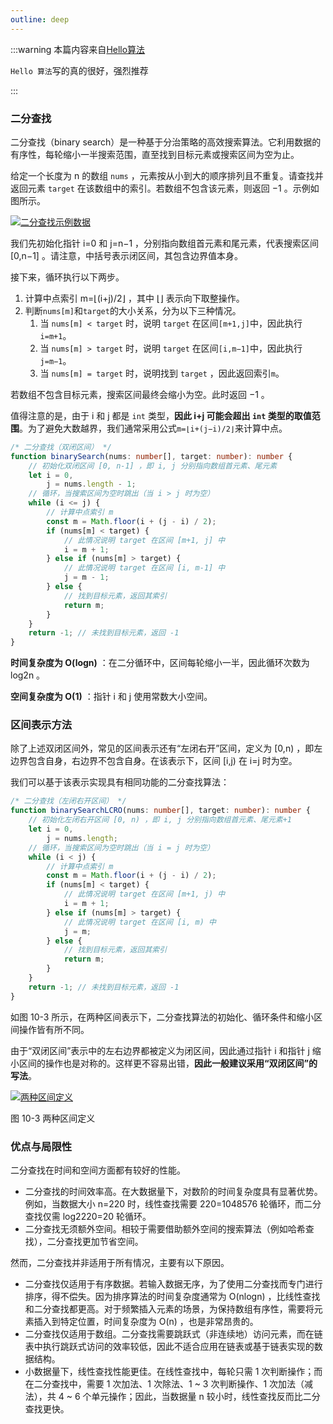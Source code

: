 ```yaml
---
outline: deep
---
```

:::warning 本篇内容来自[Hello算法](https://www.hello-algo.com/chapter_introduction/what_is_dsa/)

`Hello 算法`写的真的很好，强烈推荐

:::

### 二分查找

二分查找（binary search）是一种基于分治策略的高效搜索算法。它利用数据的有序性，每轮缩小一半搜索范围，直至找到目标元素或搜索区间为空为止。

给定一个长度为 n 的数组 `nums` ，元素按从小到大的顺序排列且不重复。请查找并返回元素 `target` 在该数组中的索引。若数组不包含该元素，则返回 −1 。示例如图所示。

[![二分查找示例数据](https://www.hello-algo.com/chapter_searching/binary_search.assets/binary_search_example.png)](https://www.hello-algo.com/chapter_searching/binary_search.assets/binary_search_example.png)

我们先初始化指针 i=0 和 j=n−1 ，分别指向数组首元素和尾元素，代表搜索区间 [0,n−1] 。请注意，中括号表示闭区间，其包含边界值本身。

接下来，循环执行以下两步。

1. 计算中点索引 m=⌊(i+j)/2⌋ ，其中 ⌊⌋ 表示向下取整操作。
2. 判断`nums[m]`和`target`的大小关系，分为以下三种情况。
   1. 当 `nums[m] < target` 时，说明 `target` 在区间`[m+1,j]`中，因此执行`i=m+1`。
   2. 当 `nums[m] > target` 时，说明 `target` 在区间`[i,m−1]`中，因此执行`j=m−1`。
   3. 当 `nums[m] = target` 时，说明找到 `target` ，因此返回索引`m`。

若数组不包含目标元素，搜索区间最终会缩小为空。此时返回 −1 。

值得注意的是，由于 i 和 j 都是 `int` 类型，**因此 i+j 可能会超出 `int` 类型的取值范围**。为了避免大数越界，我们通常采用公式`m=⌊i+(j−i)/2⌋`来计算中点。

```typescript
/* 二分查找（双闭区间） */
function binarySearch(nums: number[], target: number): number {
    // 初始化双闭区间 [0, n-1] ，即 i, j 分别指向数组首元素、尾元素
    let i = 0,
        j = nums.length - 1;
    // 循环，当搜索区间为空时跳出（当 i > j 时为空）
    while (i <= j) {
        // 计算中点索引 m
        const m = Math.floor(i + (j - i) / 2);
        if (nums[m] < target) {
            // 此情况说明 target 在区间 [m+1, j] 中
            i = m + 1;
        } else if (nums[m] > target) {
            // 此情况说明 target 在区间 [i, m-1] 中
            j = m - 1;
        } else {
            // 找到目标元素，返回其索引
            return m;
        }
    }
    return -1; // 未找到目标元素，返回 -1
}
```



**时间复杂度为 O(log⁡n)** ：在二分循环中，区间每轮缩小一半，因此循环次数为 log2⁡n 。

**空间复杂度为 O(1)** ：指针 i 和 j 使用常数大小空间。

### 区间表示方法

除了上述双闭区间外，常见的区间表示还有“左闭右开”区间，定义为 [0,n) ，即左边界包含自身，右边界不包含自身。在该表示下，区间 [i,j) 在 i=j 时为空。

我们可以基于该表示实现具有相同功能的二分查找算法：

```typescript
/* 二分查找（左闭右开区间） */
function binarySearchLCRO(nums: number[], target: number): number {
    // 初始化左闭右开区间 [0, n) ，即 i, j 分别指向数组首元素、尾元素+1
    let i = 0,
        j = nums.length;
    // 循环，当搜索区间为空时跳出（当 i = j 时为空）
    while (i < j) {
        // 计算中点索引 m
        const m = Math.floor(i + (j - i) / 2);
        if (nums[m] < target) {
            // 此情况说明 target 在区间 [m+1, j) 中
            i = m + 1;
        } else if (nums[m] > target) {
            // 此情况说明 target 在区间 [i, m) 中
            j = m;
        } else {
            // 找到目标元素，返回其索引
            return m;
        }
    }
    return -1; // 未找到目标元素，返回 -1
}
```



如图 10-3 所示，在两种区间表示下，二分查找算法的初始化、循环条件和缩小区间操作皆有所不同。

由于“双闭区间”表示中的左右边界都被定义为闭区间，因此通过指针 i 和指针 j 缩小区间的操作也是对称的。这样更不容易出错，**因此一般建议采用“双闭区间”的写法**。

[![两种区间定义](https://www.hello-algo.com/chapter_searching/binary_search.assets/binary_search_ranges.png)](https://www.hello-algo.com/chapter_searching/binary_search.assets/binary_search_ranges.png)

图 10-3  两种区间定义

### 优点与局限性

二分查找在时间和空间方面都有较好的性能。

- 二分查找的时间效率高。在大数据量下，对数阶的时间复杂度具有显著优势。例如，当数据大小 n=220 时，线性查找需要 220=1048576 轮循环，而二分查找仅需 log2⁡220=20 轮循环。
- 二分查找无须额外空间。相较于需要借助额外空间的搜索算法（例如哈希查找），二分查找更加节省空间。

然而，二分查找并非适用于所有情况，主要有以下原因。

- 二分查找仅适用于有序数据。若输入数据无序，为了使用二分查找而专门进行排序，得不偿失。因为排序算法的时间复杂度通常为 O(nlog⁡n) ，比线性查找和二分查找都更高。对于频繁插入元素的场景，为保持数组有序性，需要将元素插入到特定位置，时间复杂度为 O(n) ，也是非常昂贵的。
- 二分查找仅适用于数组。二分查找需要跳跃式（非连续地）访问元素，而在链表中执行跳跃式访问的效率较低，因此不适合应用在链表或基于链表实现的数据结构。
- 小数据量下，线性查找性能更佳。在线性查找中，每轮只需 1 次判断操作；而在二分查找中，需要 1 次加法、1 次除法、1 ~ 3 次判断操作、1 次加法（减法），共 4 ~ 6 个单元操作；因此，当数据量 n 较小时，线性查找反而比二分查找更快。
